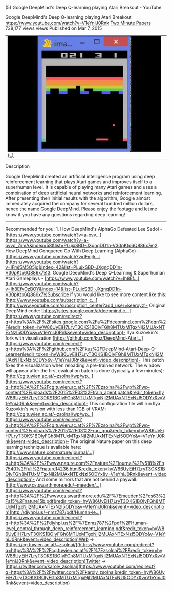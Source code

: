 (5) Google DeepMind's Deep Q-learning playing Atari Breakout - YouTube

Google DeepMind's Deep Q-learning playing Atari Breakout
https://www.youtube.com/watch?v=V1eYniJ0Rnk
[Two Minute Papers](https://www.youtube.com/channel/UCbfYPyITQ-7l4upoX8nvctg)
738,177 views views
Published on Mar 7, 2015

|     |
| --- |
| ![hqdefault.jpg](../_resources/b91b9e11164494f0e4c2c1d63381d5a3.jpg)[(L)](https://www.youtube.com/watch?v=V1eYniJ0Rnk) |

Description

Google DeepMind created an artificial intelligence program using deep reinforcement learning that plays Atari games and improves itself to a superhuman level. It is capable of playing many Atari games and uses a combination of deep artificial neural networks and reinforcement learning. After presenting their initial results with the algorithm, Google almost immediately acquired the company for several hundred million dollars, hence the name Google DeepMind. Please enjoy the footage and let me know if you have any questions regarding deep learning!

______________________

Recommended for you: 1. How DeepMind's AlphaGo Defeated Lee Sedol - [https://www.youtube.com/watch?v=a-ovv...](https://www.youtube.com/watch?v=a-ovvd_ZrmA&index=58&list=PLujxSBD-JXgnqDD1n-V30pKtp6Q886x7e)2. How DeepMind Conquered Go With Deep Learning (AlphaGo) - [https://www.youtube.com/watch?v=IFmj5...](https://www.youtube.com/watch?v=IFmj5M5Q5jg&index=42&list=PLujxSBD-JXgnqDD1n-V30pKtp6Q886x7e)3. Google DeepMind's Deep Q-Learning & Superhuman Atari Gameplays - [https://www.youtube.com/watch?v=Ih8Ef...](https://www.youtube.com/watch?v=Ih8EfvOzBOY&index=14&list=PLujxSBD-JXgnqDD1n-V30pKtp6Q886x7e)Subscribe if you would like to see more content like this: [http://www.youtube.com/subscription_c...](http://www.youtube.com/subscription_center?add_user=keeroyz)- Original DeepMind code: [https://sites.google.com/a/deepmind.c...](https://www.youtube.com/redirect?q=https%3A%2F%2Fsites.google.com%2Fa%2Fdeepmind.com%2Fdqn%2F&redir_token=hyW86UyEiH7LryT3OKS1BOIyFGh8MTUxMTgxNjI2MUAxNTExNzI5ODYx&v=V1eYniJ0Rnk&event=video_description)- Ilya Kuzovkin's fork with visualization:[https://github.com/kuz/DeepMind-Atari...](https://www.youtube.com/redirect?q=https%3A%2F%2Fgithub.com%2Fkuz%2FDeepMind-Atari-Deep-Q-Learner&redir_token=hyW86UyEiH7LryT3OKS1BOIyFGh8MTUxMTgxNjI2MUAxNTExNzI5ODYx&v=V1eYniJ0Rnk&event=video_description)- This patch fixes the visualization when reloading a pre-trained network. The window will appear after the first evaluation batch is done (typically a few minutes):[http://cg.tuwien.ac.at/~zsolnai/wp/wp...](https://www.youtube.com/redirect?q=http%3A%2F%2Fcg.tuwien.ac.at%2F%7Ezsolnai%2Fwp%2Fwp-content%2Fuploads%2F2015%2F03%2Ftrain_agent.patch&redir_token=hyW86UyEiH7LryT3OKS1BOIyFGh8MTUxMTgxNjI2MUAxNTExNzI5ODYx&v=V1eYniJ0Rnk&event=video_description)- This configuration file will run Ilya Kuzovkin's version with less than 1GB of VRAM:[http://cg.tuwien.ac.at/~zsolnai/wp/wp...](https://www.youtube.com/redirect?q=http%3A%2F%2Fcg.tuwien.ac.at%2F%7Ezsolnai%2Fwp%2Fwp-content%2Fuploads%2F2015%2F03%2Frun_gpu&redir_token=hyW86UyEiH7LryT3OKS1BOIyFGh8MTUxMTgxNjI2MUAxNTExNzI5ODYx&v=V1eYniJ0Rnk&event=video_description)- The original Nature paper on this deep learning technique is available here:[http://www.nature.com/nature/journal/...](https://www.youtube.com/redirect?q=http%3A%2F%2Fwww.nature.com%2Fnature%2Fjournal%2Fv518%2Fn7540%2Ffull%2Fnature14236.html&redir_token=hyW86UyEiH7LryT3OKS1BOIyFGh8MTUxMTgxNjI2MUAxNTExNzI5ODYx&v=V1eYniJ0Rnk&event=video_description)- And some mirrors that are not behind a paywall:[http://www.cs.swarthmore.edu/~meeden/...](https://www.youtube.com/redirect?q=http%3A%2F%2Fwww.cs.swarthmore.edu%2F%7Emeeden%2Fcs63%2Fs15%2Fnature15b.pdf&redir_token=hyW86UyEiH7LryT3OKS1BOIyFGh8MTUxMTgxNjI2MUAxNTExNzI5ODYx&v=V1eYniJ0Rnk&event=video_description)[http://diyhpl.us/~nmz787/pdf/Human-le...](https://www.youtube.com/redirect?q=http%3A%2F%2Fdiyhpl.us%2F%7Enmz787%2Fpdf%2FHuman-level_control_through_deep_reinforcement_learning.pdf&redir_token=hyW86UyEiH7LryT3OKS1BOIyFGh8MTUxMTgxNjI2MUAxNTExNzI5ODYx&v=V1eYniJ0Rnk&event=video_description)Web → [https://cg.tuwien.ac.at/~zsolnai/](https://www.youtube.com/redirect?q=https%3A%2F%2Fcg.tuwien.ac.at%2F%7Ezsolnai%2F&redir_token=hyW86UyEiH7LryT3OKS1BOIyFGh8MTUxMTgxNjI2MUAxNTExNzI5ODYx&v=V1eYniJ0Rnk&event=video_description)Twitter → [https://twitter.com/karoly_zsolnai](https://www.youtube.com/redirect?q=https%3A%2F%2Ftwitter.com%2Fkaroly_zsolnai&redir_token=hyW86UyEiH7LryT3OKS1BOIyFGh8MTUxMTgxNjI2MUAxNTExNzI5ODYx&v=V1eYniJ0Rnk&event=video_description)